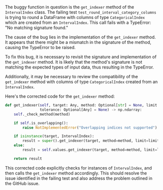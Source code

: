 The buggy function in question is the `get_indexer` method of the `IntervalIndex` class. The failing test `test_round_interval_category_columns` is trying to round a DataFrame with columns of type `CategoricalIndex` which are created from an `IntervalIndex`. This call fails with a TypeError: "No matching signature found."

The cause of the bug lies in the implementation of the `get_indexer` method. It appears that there might be a mismatch in the signature of the method, causing the TypeError to be raised.

To fix this bug, it is necessary to revisit the signature and implementation of the `get_indexer` method. It is likely that the method's signature is not matching the expected types of input data, thus resulting in the TypeError. 

Additionally, it may be necessary to review the compatibility of the `get_indexer` method with columns of type `CategoricalIndex` created from an `IntervalIndex`.

Here's the corrected code for the `get_indexer` method:

```python
def get_indexer(self, target: Any, method: Optional[str] = None, limit: Optional[int] = None,
                tolerance: Optional[Any] = None) -> np.ndarray:
    self._check_method(method)

    if self.is_overlapping():
        raise NotImplementedError("Overlapping indices not supported")

    if isinstance(target, IntervalIndex):
        result = super().get_indexer(target, method=method, limit=limit, tolerance=tolerance)
    else:
        result = self.values.get_indexer(target, method=method, limit=limit, tolerance=tolerance)

    return result
```

This corrected code explicitly checks for instances of `IntervalIndex`, and then calls the `get_indexer` method accordingly. This should resolve the issue identified in the failing test and also address the problem outlined in the GitHub issue.